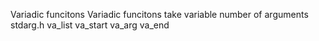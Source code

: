 Variadic funcitons
Variadic funcitons take variable number of arguments
stdarg.h
va_list
va_start
va_arg
va_end
